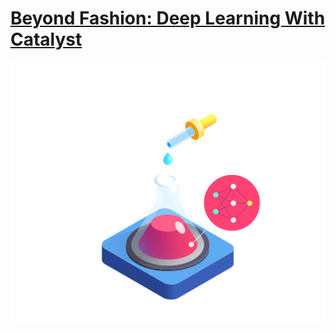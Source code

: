 # [Beyond Fashion: Deep Learning With Catalyst][post]

[![](docs/ml_1200x1000_without_bg.png)][post]

[post]: https://evilmartians.com/chronicles/beyond-fashion-deep-learning-with-catalyst
